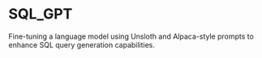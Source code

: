 # SQL_GPT
Fine-tuning a language model using Unsloth and Alpaca-style prompts to enhance SQL query generation capabilities.
